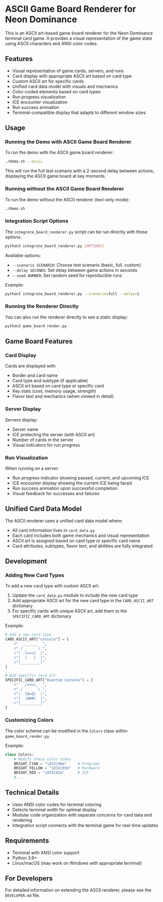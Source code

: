 # ASCII Game Board Renderer for Neon Dominance

This is an ASCII art-based game board renderer for the Neon Dominance terminal card game. It provides a visual representation of the game state using ASCII characters and ANSI color codes.

## Features

- Visual representation of game cards, servers, and runs
- Card display with appropriate ASCII art based on card type
- Custom ASCII art for specific cards
- Unified card data model with visuals and mechanics
- Color-coded elements based on card types
- Run progress visualization
- ICE encounter visualization
- Run success animation
- Terminal-compatible display that adapts to different window sizes

## Usage

### Running the Demo with ASCII Game Board Renderer

To run the demo with the ASCII game board renderer:

```bash
./demo.sh --ascii
```

This will run the full test scenario with a 2-second delay between actions, displaying the ASCII game board at key moments.

### Running without the ASCII Game Board Renderer

To run the demo without the ASCII renderer (text-only mode):

```bash
./demo.sh
```

### Integration Script Options

The `integrate_board_renderer.py` script can be run directly with these options:

```bash
python3 integrate_board_renderer.py [OPTIONS]
```

Available options:
- `--scenario SCENARIO`: Choose test scenario (basic, full, custom)
- `--delay SECONDS`: Set delay between game actions in seconds
- `--seed NUMBER`: Set random seed for reproducible runs

Example:
```bash
python3 integrate_board_renderer.py --scenario=full --delay=1
```

### Running the Renderer Directly

You can also run the renderer directly to see a static display:

```bash
python3 game_board_render.py
```

## Game Board Features

### Card Display

Cards are displayed with:
- Border and card name
- Card type and subtype (if applicable)
- ASCII art based on card type or specific card
- Key stats (cost, memory usage, strength)
- Flavor text and mechanics (when viewed in detail)

### Server Display

Servers display:
- Server name
- ICE protecting the server (with ASCII art)
- Number of cards in the server
- Visual indicators for run progress

### Run Visualization

When running on a server:
- Run progress indicator showing passed, current, and upcoming ICE
- ICE encounter display showing the current ICE being faced
- Run success animation upon successful completion
- Visual feedback for successes and failures

## Unified Card Data Model

The ASCII renderer uses a unified card data model where:

- All card information lives in `card_data.py`
- Each card includes both game mechanics and visual representation
- ASCII art is assigned based on card type or specific card name
- Card attributes, subtypes, flavor text, and abilities are fully integrated

## Development

### Adding New Card Types

To add a new card type with custom ASCII art:

1. Update the `card_data.py` module to include the new card type
2. Add appropriate ASCII art for the new card type in the `CARD_ASCII_ART` dictionary
3. For specific cards with unique ASCII art, add them to the `SPECIFIC_CARD_ART` dictionary

Example:
```python
# Add a new card type
CARD_ASCII_ART["console"] = [
    r"  _______  ",
    r" /       \ ",
    r"|  [===]  |",
    r"|  |   |  |",
    r"|_________|"
]

# Add specific card art
SPECIFIC_CARD_ART["Quantum Console"] = [
    r"  _/===\_  ",
    r" /       \ ",
    r"|  [Q=Q]  |",
    r"|  |###|  |",
    r"|_________|"
]
```

### Customizing Colors

The color scheme can be modified in the `Colors` class within `game_board_render.py`.

Example:
```python
class Colors:
    # Modify these color codes
    BRIGHT_CYAN = "\033[96m"     # Programs
    BRIGHT_YELLOW = "\033[93m"   # Hardware
    BRIGHT_RED = "\033[91m"      # ICE
    # ...
```

## Technical Details

- Uses ANSI color codes for terminal coloring
- Detects terminal width for optimal display
- Modular code organization with separate concerns for card data and rendering
- Integration script connects with the terminal game for real-time updates

## Requirements

- Terminal with ANSI color support
- Python 3.6+
- Linux/macOS (may work on Windows with appropriate terminal)

## For Developers

For detailed information on extending the ASCII renderer, please see the `DEVELOPER.md` file. 